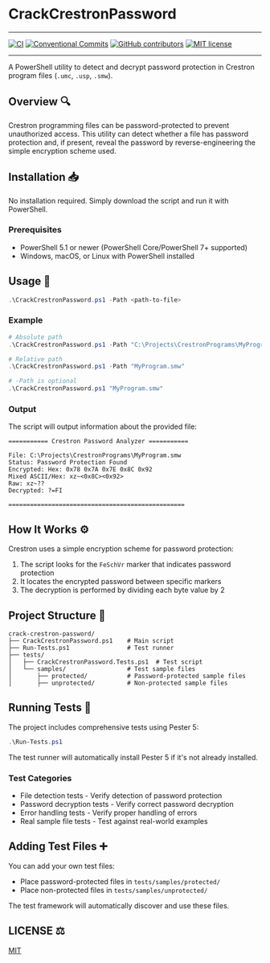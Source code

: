# CrackCrestronPassword

---

[![CI](https://github.com/Norgate-AV/CrackCrestronPassword/actions/workflows/tests.yml/badge.svg)](https://github.com/Norgate-AV/CrackCrestronPassword/actions/workflows/tests.yml)
[![Conventional Commits](https://img.shields.io/badge/Conventional%20Commits-1.0.0-%23FE5196?logo=conventionalcommits&logoColor=white)](https://conventionalcommits.org)
[![GitHub contributors](https://img.shields.io/github/contributors/Norgate-AV/CrackCrestronPassword)](https://github.com/Norgate-AV/CrackCrestronPassword/graphs/contributors)
[![MIT license](https://img.shields.io/badge/License-MIT-blue.svg)](LICENSE)

---

A PowerShell utility to detect and decrypt password protection in Crestron program files (`.umc`, `.usp`, `.smw`).

## Overview :mag:

Crestron programming files can be password-protected to prevent unauthorized access. This utility can detect whether a file has password protection and, if present, reveal the password by reverse-engineering the simple encryption scheme used.

## Installation :inbox_tray:

No installation required. Simply download the script and run it with PowerShell.

### Prerequisites

-   PowerShell 5.1 or newer (PowerShell Core/PowerShell 7+ supported)
-   Windows, macOS, or Linux with PowerShell installed

## Usage :rocket:

```powershell
.\CrackCrestronPassword.ps1 -Path <path-to-file>
```

### Example

```powershell
# Absolute path
.\CrackCrestronPassword.ps1 -Path "C:\Projects\CrestronPrograms\MyProgram.smw"

# Relative path
.\CrackCrestronPassword.ps1 -Path "MyProgram.smw"

# -Path is optional
.\CrackCrestronPassword.ps1 "MyProgram.smw"
```

### Output

The script will output information about the provided file:

```
=========== Crestron Password Analyzer ===========

File: C:\Projects\CrestronPrograms\MyProgram.smw
Status: Password Protection Found
Encrypted: Hex: 0x78 0x7A 0x7E 0x8C 0x92
Mixed ASCII/Hex: xz~<0x8C><0x92>
Raw: xz~??
Decrypted: ?=FI

=================================================
```

## How It Works :gear:

Crestron uses a simple encryption scheme for password protection:

1. The script looks for the `FeSchVr` marker that indicates password protection
2. It locates the encrypted password between specific markers
3. The decryption is performed by dividing each byte value by 2

## Project Structure :open_file_folder:

```
crack-crestron-password/
├── CrackCrestronPassword.ps1    # Main script
├── Run-Tests.ps1                # Test runner
├── tests/
│   ├── CrackCrestronPassword.Tests.ps1  # Test script
│   └── samples/                 # Test sample files
│       ├── protected/           # Password-protected sample files
│       ├── unprotected/         # Non-protected sample files
```

## Running Tests :test_tube:

The project includes comprehensive tests using Pester 5:

```powershell
.\Run-Tests.ps1
```

The test runner will automatically install Pester 5 if it's not already installed.

### Test Categories

-   File detection tests - Verify detection of password protection
-   Password decryption tests - Verify correct password decryption
-   Error handling tests - Verify proper handling of errors
-   Real sample file tests - Test against real-world examples

## Adding Test Files :heavy_plus_sign:

You can add your own test files:

-   Place password-protected files in `tests/samples/protected/`
-   Place non-protected files in `tests/samples/unprotected/`

The test framework will automatically discover and use these files.

## LICENSE :balance_scale:

[MIT](./LICENSE)
